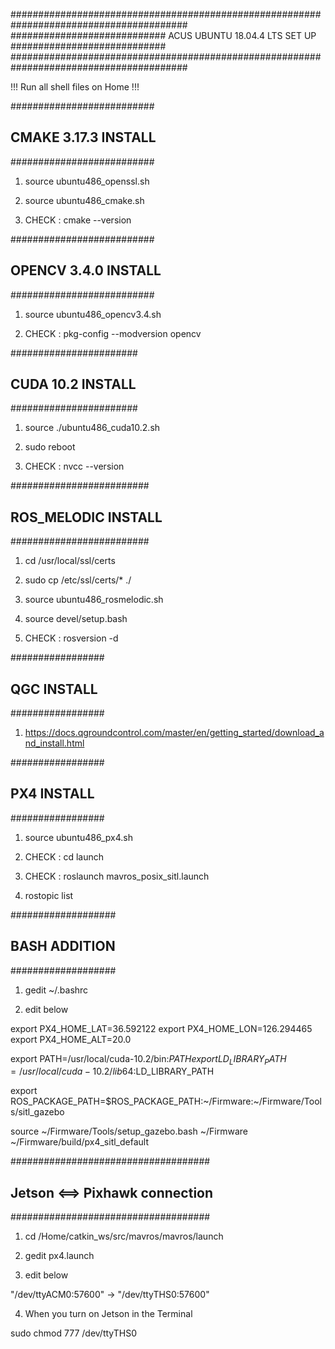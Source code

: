 ########################################################################################
############################ ACUS UBUNTU 18.04.4 LTS SET UP ############################
########################################################################################

!!! Run all shell files on Home !!!

##########################
## CMAKE 3.17.3 INSTALL ##
##########################

1. source ubuntu486_openssl.sh

2. source ubuntu486_cmake.sh

3. CHECK : cmake --version

##########################
## OPENCV 3.4.0 INSTALL ##
##########################

1. source ubuntu486_opencv3.4.sh

2. CHECK : pkg-config --modversion opencv

#######################
## CUDA 10.2 INSTALL ##
#######################

1. source ./ubuntu486_cuda10.2.sh

2. sudo reboot

3. CHECK : nvcc --version

#########################
## ROS_MELODIC INSTALL ##
#########################

1. cd /usr/local/ssl/certs

2. sudo cp /etc/ssl/certs/* ./

3. source ubuntu486_rosmelodic.sh

4. source devel/setup.bash

5. CHECK : rosversion -d

#################
## QGC INSTALL ##
#################

1. https://docs.qgroundcontrol.com/master/en/getting_started/download_and_install.html

#################
## PX4 INSTALL ##
#################

1. source ubuntu486_px4.sh

2. CHECK : cd launch

3. CHECK : roslaunch mavros_posix_sitl.launch

4. rostopic list

###################
## BASH ADDITION ##
###################

1. gedit ~/.bashrc

2. edit below

export PX4_HOME_LAT=36.592122
export PX4_HOME_LON=126.294465
export PX4_HOME_ALT=20.0

export PATH=/usr/local/cuda-10.2/bin:$PATH
export LD_LIBRARY_PATH=/usr/local/cuda-10.2/lib64:$LD_LIBRARY_PATH

export ROS_PACKAGE_PATH=$ROS_PACKAGE_PATH:~/Firmware:~/Firmware/Tools/sitl_gazebo

source ~/Firmware/Tools/setup_gazebo.bash ~/Firmware ~/Firmware/build/px4_sitl_default

####################################
## Jetson <==> Pixhawk connection ##
####################################

1. cd /Home/catkin_ws/src/mavros/mavros/launch

2. gedit px4.launch

3. edit below

"/dev/ttyACM0:57600" -> "/dev/ttyTHS0:57600"

4. When you turn on Jetson in the Terminal

sudo chmod 777 /dev/ttyTHS0 
